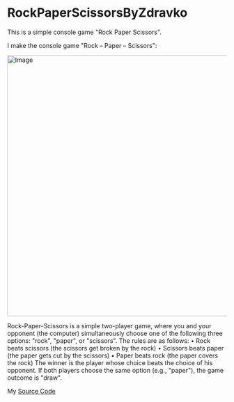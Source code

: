 # RockPaperScissorsByZdravko
This is a simple console game "Rock Paper Scissors".


I make the console game "Rock – Paper – Scissors":

<img alt="Image" width="600px" src="[[![image](https://github.com/izdravko397/RockPaperScissorsByZdravko/assets/133270937/c4e79d86-b655-4e55-ba49-359daf1811cd)](https://www.google.com/url?sa=i&url=https%3A%2F%2Fen.wikipedia.org%2Fwiki%2FRock_paper_scissors&psig=AOvVaw3hJ1LJ75tLxABgCJJigx27&ust=1686237346688000&source=images&cd=vfe&ved=0CBEQjRxqFwoTCLCd0uK5sf8CFQAAAAAdAAAAABAE)](https://upload.wikimedia.org/wikipedia/commons/thumb/6/67/Rock-paper-scissors.svg/1200px-Rock-paper-scissors.svg.png)" />

Rock-Paper-Scissors is a simple two-player game, where you and your opponent (the computer) simultaneously
choose one of the following three options: "rock", "paper", or "scissors". The rules are as follows:
• Rock beats scissors (the scissors get broken by the rock)
• Scissors beats paper (the paper gets cut by the scissors)
• Paper beats rock (the paper covers the rock)
The winner is the player whose choice beats the choice of his opponent. If both players choose the same option
(e.g., "paper"), the game outcome is "draw".

My [Source Code](rock_paper_scissors.py)
